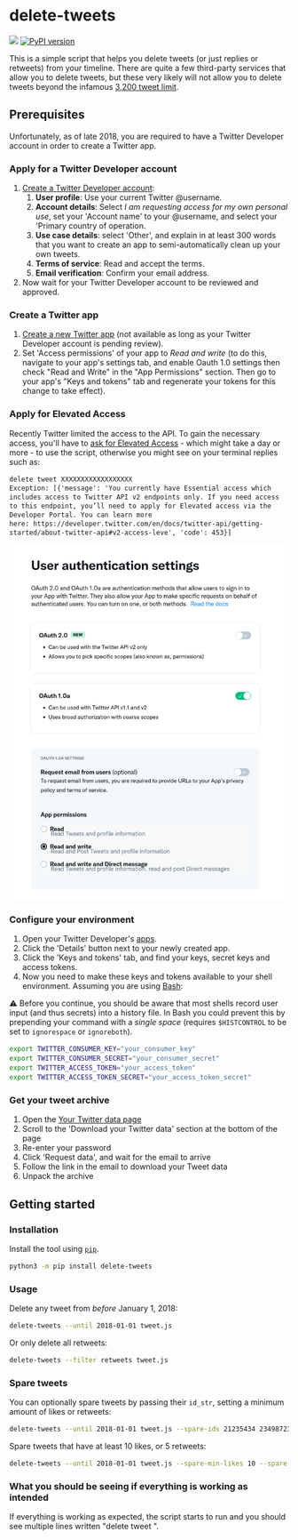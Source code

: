 # delete-tweets

![](https://github.com/koenrh/delete-tweets/workflows/build/badge.svg)
[![PyPI version](https://badge.fury.io/py/delete-tweets.svg)](https://badge.fury.io/py/delete-tweets)

This is a simple script that helps you delete tweets (or just replies or retweets)
from your timeline. There are quite a few third-party services that allow you
to delete tweets, but these very likely will not allow you to delete tweets beyond
the infamous [3,200 tweet limit](https://web.archive.org/web/20131019125213/https://dev.twitter.com/discussions/276).

## Prerequisites

Unfortunately, as of late 2018, you are required to have a Twitter Developer account
in order to create a Twitter app.

### Apply for a Twitter Developer account

1. [Create a Twitter Developer account](https://developer.twitter.com/en/apply):
    1. **User profile**: Use your current Twitter @username.
    1. **Account details**: Select *I am requesting access for my own personal use*,
      set your 'Account name' to your @username, and select your 'Primary country
      of operation.
    1. **Use case details**: select 'Other', and explain in at least 300 words that
      you want to create an app to semi-automatically clean up your own tweets.
    1. **Terms of service**: Read and accept the terms.
    1. **Email verification**: Confirm your email address.
1. Now wait for your Twitter Developer account to be reviewed and approved.

### Create a Twitter app

1. [Create a new Twitter app](https://developer.twitter.com/en/apps/create) (not
  available as long as your Twitter Developer account is pending review).
1. Set 'Access permissions' of your app to *Read and write* (to do this, navigate to your app's settings tab, and enable Oauth 1.0 settings then check "Read and Write" in the "App Permissions" section. Then go to your app's "Keys and tokens" tab and regenerate your tokens for this change to take effect).

### Apply for Elevated Access

Recently Twitter limited the access to the API. To gain the necessary access,
you'll have to [ask for Elevated Access](https://developer.twitter.com/en/portal/products/elevated) - which might take a day or more -
to use the script, otherwise you might see on your terminal replies such as:

```
delete tweet XXXXXXXXXXXXXXXXXX
Exception: [{'message': 'You currently have Essential access which includes access to Twitter API v2 endpoints only. If you need access to this endpoint, you’ll need to apply for Elevated access via the Developer Portal. You can learn more
here: https://developer.twitter.com/en/docs/twitter-api/getting-started/about-twitter-api#v2-access-leve', 'code': 453}]
```

![](images/oauth.png)

### Configure your environment

1. Open your Twitter Developer's [apps](https://developer.twitter.com/en/apps).
1. Click the 'Details' button next to your newly created app.
1. Click the 'Keys and tokens' tab, and find your keys, secret keys and access tokens.
1. Now you need to make these keys and tokens available to your shell environment.
  Assuming you are using [Bash](https://en.wikipedia.org/wiki/Bash_(Unix_shell)):

:warning: Before you continue, you should be aware that most shells record user
input (and thus secrets) into a history file. In Bash you could prevent this by
prepending your command with a _single space_ (requires `$HISTCONTROL` to be set
to `ignorespace` or `ignoreboth`).

```bash
export TWITTER_CONSUMER_KEY="your_consumer_key"
export TWITTER_CONSUMER_SECRET="your_consumer_secret"
export TWITTER_ACCESS_TOKEN="your_access_token"
export TWITTER_ACCESS_TOKEN_SECRET="your_access_token_secret"
```

### Get your tweet archive

1. Open the [Your Twitter data page](https://twitter.com/settings/your_twitter_data)
1. Scroll to the 'Download your Twitter data' section at the bottom of the page
1. Re-enter your password
1. Click 'Request data', and wait for the email to arrive
1. Follow the link in the email to download your Tweet data
1. Unpack the archive

## Getting started

### Installation

Install the tool using [`pip`](https://pip.pypa.io/).

```bash
python3 -m pip install delete-tweets
```

### Usage

Delete any tweet from _before_ January 1, 2018:

```bash
delete-tweets --until 2018-01-01 tweet.js
```

Or only delete all retweets:

```bash
delete-tweets --filter retweets tweet.js
```

### Spare tweets

You can optionally spare tweets by passing their `id_str`, setting a minimum
amount of likes or retweets:

```bash
delete-tweets --until 2018-01-01 tweet.js --spare-ids 21235434 23498723 23498723
```

Spare tweets that have at least 10 likes, or 5 retweets:

```bash
delete-tweets --until 2018-01-01 tweet.js --spare-min-likes 10 --spare-min-retweets 5
```

### What you should be seeing if everything is working as intended

If everything is working as expected, the script starts to run and you should see multiple lines written "delete tweet <number of the tweet>".
